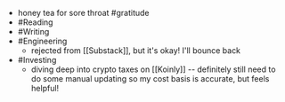 - honey tea for sore throat #gratitude
- #Reading
- #Writing
- #Engineering
    - rejected from [[Substack]], but it's okay! I'll bounce back
- #Investing
    - diving deep into crypto taxes on [[Koinly]] -- definitely still need to do some manual updating so my cost basis is accurate, but feels helpful!
